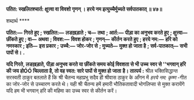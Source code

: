 **पतित: स्खलितश्चार्त: क्षुत्त्वा वा विवशो गृणन् ।** **हरये नम इत्युच्चैर्मुच्यते सर्वपातकात् ॥ ४७॥** 

शब्दार्थ **** 

**पतित:—** **गिरते हुए** **; स्खलित:—** **लडख़ड़ाते** **; च—** **तथा** **; आर्त:—** **पीड़ा का अनुभव करते हुए** **; क्षुत्त्वा—** **छींकते हुए** **; वा—** **अथवा** **; विवश:—** **विवश होकर** **; गृणन्—** **कीर्तन करते हुए** **; हरये नम:—** **हरि को नमस्कार** **; इति—** **इस प्रकार** **; उच्चै:—** **जोर-जोर से** **; मुच्यते—** **मुक्त हो जाता है** **; सर्व-पातकात्—** **सभी पापों से।** **.** 

**यदि गिरते, लडख़ड़ाते, पीड़ा अनुभव करते या छींकते समय कोई विवशता से भी उच्च** **स्वर से ''भगवान् हरि की जय होÓÓ चिल्लाता है, तो वह स्वत: सारे पापों से मुक्त हो जाता** **है।** **तात्पर्य :** श्रील भक्तिसिद्धान्त सरस्वती ठाकुर बतलाते हैं कि श्री चैतन्य महाप्रभु सदैव ही श्रीवास ठाकुर के आँगन में *हरये नम: कृष्ण* -गीत का जोर-जोर से उच्चारण करते थे। यही श्री चैतन्य हमें हमारी भौतिकतावादी भोगलिप्सा से मुक्त करायेंगे यदि हम भी भगवान् हरि की महिमा का उच्च स्वर से कीर्तन करें।  